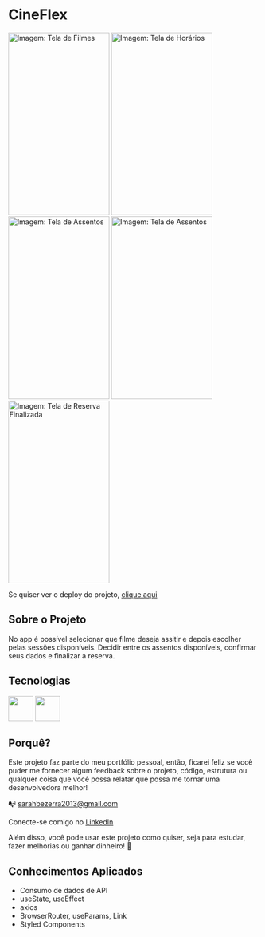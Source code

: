 # CineFlex

<p float="left">
<img src="https://user-images.githubusercontent.com/48498099/150563031-33b13647-9b6e-41a9-8a68-8dbfb10a0264.png" alt="Imagem: Tela de Filmes" width="203px" height="366px" />
<img src="https://user-images.githubusercontent.com/48498099/150563068-33eede7c-44c3-4922-98de-23e5591ad883.png" alt="Imagem: Tela de Horários" width="203px" height="366px" />
<img src="https://user-images.githubusercontent.com/48498099/150563096-e50cc059-2046-40ba-b4f6-6d2d932965ea.png" alt="Imagem: Tela de Assentos" width="203px" height="366px" />
<img src="https://user-images.githubusercontent.com/48498099/150563117-e236ccf5-abf3-4819-9304-e8f4a4848eb8.png" alt="Imagem: Tela de Assentos" width="203px" height="366px" />
<img src="https://user-images.githubusercontent.com/48498099/150563125-2640c24f-946c-403a-8fef-36d52f791177.png" alt="Imagem: Tela de Reserva Finalizada" width="203px" height="366px" />
</p>

Se quiser ver o deploy do projeto, [clique aqui](https://cine-flex-ai4akov48-sarahbezerra.vercel.app/)

## Sobre o Projeto

No app é possível selecionar que filme deseja assitir e depois escolher pelas sessões disponíveis. Decidir entre os assentos disponíveis, confirmar seus dados e finalizar a reserva.

## Tecnologias

<img src="https://img.icons8.com/color/48/000000/javascript--v1.png" width=50px />
<img src="https://img.icons8.com/ultraviolet/40/000000/react--v1.png" width=50px />

## Porquê?

Este projeto faz parte do meu portfólio pessoal, então, ficarei feliz se você puder me fornecer algum feedback sobre o projeto, código, estrutura ou qualquer coisa que você possa relatar que possa me tornar uma desenvolvedora melhor!

:mailbox_with_no_mail: sarahbezerra2013@gmail.com

Conecte-se comigo no [LinkedIn](https://www.linkedin.com/in/sarah-bezerra-0a8124213/)

Além disso, você pode usar este projeto como quiser, seja para estudar, fazer melhorias ou ganhar dinheiro! :handshake:

## Conhecimentos Aplicados
- Consumo de dados de API
- useState, useEffect
- axios
- BrowserRouter, useParams, Link
- Styled Components

